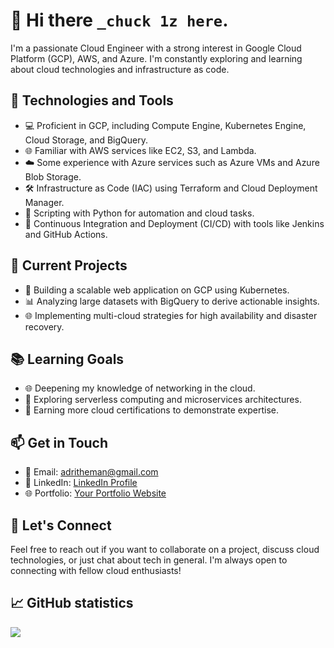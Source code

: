 # 👋 Hi there `_chuck 1z here`.

I'm a passionate Cloud Engineer with a strong interest in Google Cloud Platform (GCP), AWS, and Azure. I'm constantly exploring and learning about cloud technologies and infrastructure as code.

## 🔧 Technologies and Tools

- 💻 Proficient in GCP, including Compute Engine, Kubernetes Engine, Cloud Storage, and BigQuery.
- 🌐 Familiar with AWS services like EC2, S3, and Lambda.
- ☁️ Some experience with Azure services such as Azure VMs and Azure Blob Storage.
- 🛠️ Infrastructure as Code (IAC) using Terraform and Cloud Deployment Manager.
- 🐍 Scripting with Python for automation and cloud tasks.
- 🧪 Continuous Integration and Deployment (CI/CD) with tools like Jenkins and GitHub Actions.

## 🌱 Current Projects

- 🚀 Building a scalable web application on GCP using Kubernetes.
- 📊 Analyzing large datasets with BigQuery to derive actionable insights.
- 🌐 Implementing multi-cloud strategies for high availability and disaster recovery.

## 📚 Learning Goals

- 🌐 Deepening my knowledge of networking in the cloud.
- 🧰 Exploring serverless computing and microservices architectures.
- 📜 Earning more cloud certifications to demonstrate expertise.

## 📫 Get in Touch

- 📧 Email: [adritheman@gmail.com](mailto:adritheman@gmail.com)
- 💼 LinkedIn: [LinkedIn Profile](https://www.linkedin.com/in/chuck1z/)
- 🌐 Portfolio: [Your Portfolio Website](https://yourwebsite.com)

## 💬 Let's Connect

Feel free to reach out if you want to collaborate on a project, discuss cloud technologies, or just chat about tech in general. I'm always open to connecting with fellow cloud enthusiasts!

## 📈 GitHub statistics

<img src="https://github-readme-stats.vercel.app/api/top-langs/?username=chuck1z&hide=html,css,jupyter%20notebook&theme=vue&layout=compact"/>
          
<!--
**chuck1z/chuck1z** is a ✨ _special_ ✨ repository because its `README.md` (this file) appears on your GitHub profile.

Here are some ideas to get you started:

- 🔭 I’m currently working on ...
- 🌱 I’m currently learning ...
- 👯 I’m looking to collaborate on ...
- 🤔 I’m looking for help with ...
- 💬 Ask me about ...
- 📫 How to reach me: ...
- 😄 Pronouns: ...
- ⚡ Fun fact: ...
-->
